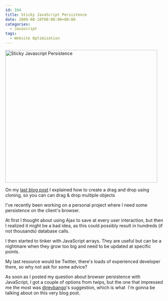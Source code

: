 ```yaml
---
id: 164
title: Sticky JavaScript Persistence
date: 2009-08-10T00:00:00+00:00
categories:
  - Javascript
tags:
  - Website Optimization
---
```

<img src="http://files.placona.co.uk/taffy_sticky_js/postit.jpg" alt="Sticky Javascript Persistence" width="480" height="418" />
  
On my [last blog post](https://www.placona.co.uk/166/javascript/a-more-elaborated-jquery-drag-drop-cloning/ "A more Elaborated jQuery Drag & Drop") I explained how to create a drag and drop using cloning, so you can can drag & drop multiple objects
  
I've recently been working on a personal project where I need some persistence on the client's browser.

At first I thought about using Ajax to save at every user interaction, but then I realized it might be a bad idea, as this could possibly result in hundreds (if not thousands) database calls.

I then started to tinker with JavaScript arrays. They are useful but can be a nightmare when they grow too big and need to be updated at specific points.

My last resource would be Twitter, there's loads of experienced developer there, so why not ask for some advice?

As soon as I posted my question about browser persistence with JavaScript, I got a couple of options from twips, but the one that impressed me the most was <a title="Rey Bango - Twitter" href="http://twitter.com/reybango" target="_blank">@reybango</a>'s suggestion, which is what  I'm gonna be talking about on this very blog post.

